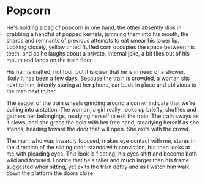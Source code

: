 # Popcorn

He's holding a bag of popcorn in one hand, the other absently dips in grabbing a handful of popped kernels, jamming them into his mouth, the shards and remnants of previous attempts to eat smear his lower lip. Looking closely, yellow tinted  fluffed corn occupies the space between his teeth, and as he laughs about a private, internal joke, a bit flies out of his mouth and lands on the train floor.

His hair is matted, not foul, but it is clear that he is in need of a shower, likely it has been a few days. Because the train is crowded, a woman sits next to him, intently staring at her phone, ear buds in place and oblivious to the man next to her.

The sequel of the train wheels grinding around a corner indicate that we're pulling into a station. The woman, a girl really, looks up briefly, shuffles and gathers her belongings, readying herself to exit the train. The train sways as it slows, and she grabs the pole with her free hand, steadying herself as she stands, heading toward the door that will open. She exits with the crowd.

The man, who was inwardly focused, makes eye contact with me, stares in the direction of the sliding door, stands with conviction, but then looks at me with pleading eyes. This look is fleeting, his eyes shift and become both wild and focused. I notice that he's taller and much larger than his frame suggested when sitting, yet exits the train deftly and as I watch him walk down the platform the doors close.
